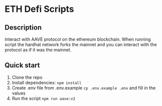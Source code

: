 # ETH Defi Scripts

## Description

Interact with AAVE protocol on the ethereum blockchain. When running script the hardhat network forks the mainnet and you can interact with the protocol as if it was the mainnet.

## Quick start
1. Clone the repo
2. Install dependencies: `npm install`
3. Create .env file from .env.example `cp .env.example .env` and fill in the values
4. Run the script `npm run aave:v2`